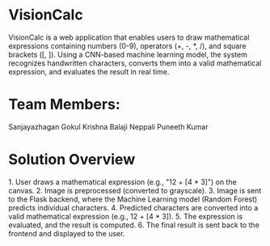 # VisionCalc
VisionCalc is a web application that enables users to draw mathematical expressions containing numbers (0-9), operators (+, -, *, /), and square brackets ([, ]). Using a CNN-based machine learning model, the system recognizes handwritten characters, converts them into a valid mathematical expression, and evaluates the result in real time.

# Team Members:
Sanjayazhagan
Gokul Krishna Balaji
Neppali Puneeth Kumar

# Solution Overview
1️. User draws a mathematical expression (e.g., "12 + [4 * 3]") on the canvas.
2️. Image is preprocessed (converted to grayscale).
3️. Image is sent to the Flask backend, where the Machine Learning model (Random Forest) predicts individual characters.
4️. Predicted characters are converted into a valid mathematical expression (e.g., 12 + [4 * 3]).
5️. The expression is evaluated, and the result is computed.
6️. The final result is sent back to the frontend and displayed to the user.
